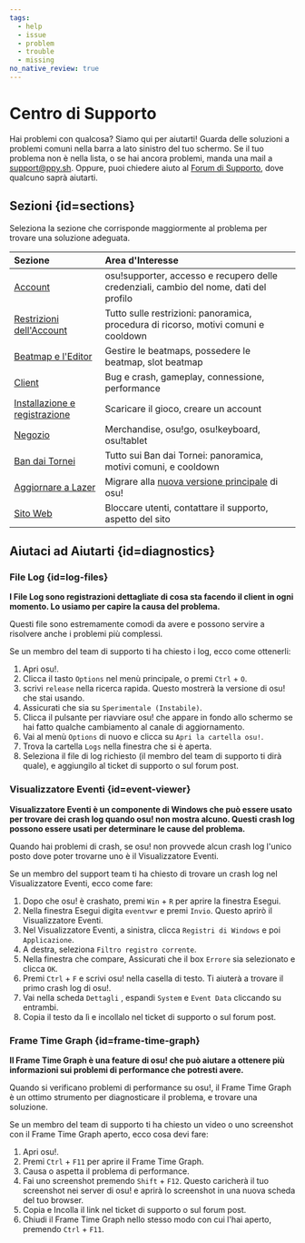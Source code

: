 ```yaml
---
tags:
  - help
  - issue
  - problem
  - trouble
  - missing
no_native_review: true
---
```


# Centro di Supporto

Hai problemi con qualcosa? Siamo qui per aiutarti! Guarda delle soluzioni a problemi comuni nella barra a lato sinistro del tuo schermo. Se il tuo problema non è nella lista, o se hai ancora problemi, manda una mail a [support@ppy.sh](mailto:support@ppy.sh). Oppure, puoi chiedere aiuto al [Forum di Supporto](https://osu.ppy.sh/community/forums/5), dove qualcuno saprà aiutarti.

## Sezioni {id=sections}

Seleziona la sezione che corrisponde maggiormente al problema per trovare una soluzione adeguata.

| Sezione | Area d'Interesse |
| :-- | :-- |
| [Account](/wiki/Help_centre/Account) | osu!supporter, accesso e recupero delle credenziali, cambio del nome, dati del profilo |
| [Restrizioni dell'Account](/wiki/Help_centre/Account_restrictions) | Tutto sulle restrizioni: panoramica, procedura di ricorso, motivi comuni e cooldown |
| [Beatmap e l'Editor](/wiki/Help_centre/Beatmapping) | Gestire le beatmaps, possedere le beatmap, slot beatmap |
| [Client](/wiki/Help_centre/Client) | Bug e crash, gameplay, connessione, performance |
| [Installazione e registrazione](/wiki/Help_centre/Installation_and_registration) | Scaricare il gioco, creare un account |
| [Negozio](/wiki/Help_centre/Store) | Merchandise, osu!go, osu!keyboard, osu!tablet |
| [Ban dai Tornei](/wiki/Help_centre/Tournament_bans) | Tutto sui Ban dai Tornei: panoramica, motivi comuni, e cooldown |
| [Aggiornare a Lazer](/wiki/Help_centre/Upgrading_to_lazer) | Migrare alla [nuova versione principale](/wiki/Client/Release_stream/Lazer) di osu! |
| [Sito Web](/wiki/Help_centre/Website) | Bloccare utenti, contattare il supporto, aspetto del sito |

## Aiutaci ad Aiutarti {id=diagnostics}

### File Log {id=log-files}

**I File Log sono registrazioni dettagliate di cosa sta facendo il client in ogni momento. Lo usiamo per capire la causa del problema.**

Questi file sono estremamente comodi da avere e possono servire a risolvere anche i problemi più complessi.

Se un membro del team di supporto ti ha chiesto i log, ecco come ottenerli:

1. Apri osu!.
2. Clicca il tasto `Options` nel menù principale, o premi `Ctrl` + `O`.
3. scrivi `release` nella ricerca rapida. Questo mostrerà la versione di osu! che stai usando.
4. Assicurati che sia su  `Sperimentale (Instabile)`.
5. Clicca il pulsante per riavviare osu! che appare in fondo allo schermo se hai fatto qualche cambiamento al canale di aggiornamento.
6. Vai al menù `Options` di nuovo e clicca su `Apri la cartella osu!`.
7. Trova la cartella `Logs` nella finestra che si è aperta.
8. Seleziona il file di log richiesto (il membro del team di supporto ti dirà quale), e aggiungilo al ticket di supporto o sul forum post.

### Visualizzatore Eventi {id=event-viewer}

**Visualizzatore Eventi è un componente di Windows che può essere usato per trovare dei crash log quando osu! non mostra alcuno. Questi crash log possono essere usati per determinare le cause del problema.**

Quando hai problemi di crash, se osu! non provvede alcun crash log l'unico posto dove poter trovarne uno è il Visualizzatore Eventi.

Se un membro del support team ti ha chiesto di trovare un crash log nel Visualizzatore Eventi, ecco come fare:

1. Dopo che osu! è crashato, premi `Win` + `R` per aprire la finestra Esegui.
2. Nella finestra Esegui digita `eventvwr` e premi `Invio`. Questo aprirò il Visualizzatore Eventi.
3. Nel Visualizzatore Eventi, a sinistra, clicca `Registri di Windows` e poi `Applicazione`.
4. A destra, seleziona `Filtro registro corrente`.
5. Nella finestra che compare, Assicurati che il box `Errore` sia selezionato e clicca `OK`.
6. Premi  `Ctrl` + `F` e scrivi osu! nella casella di testo. Ti aiuterà a trovare il primo crash log di osu!.
7. Vai nella scheda `Dettagli` , espandi `System` e `Event Data` cliccando su entrambi.
8. Copia il testo da lì e incollalo nel ticket di supporto o sul forum post.

### Frame Time Graph {id=frame-time-graph}

**Il Frame Time Graph è una feature di osu! che può aiutare a ottenere più informazioni sui problemi di performance che potresti avere.**

Quando si verificano problemi di performance su osu!, il Frame Time Graph è un ottimo strumento per diagnosticare il problema, e trovare una soluzione.

Se un membro del team di supporto ti ha chiesto un video o uno screenshot con il  Frame Time Graph aperto, ecco cosa devi fare:

1. Apri osu!.
2. Premi `Ctrl` + `F11` per aprire il Frame Time Graph.
3. Causa o aspetta il problema di performance.
4. Fai uno screenshot premendo `Shift` + `F12`. Questo caricherà il tuo screenshot nei server di osu! e aprirà lo screenshot in una nuova scheda del tuo browser.
5. Copia e Incolla il link nel ticket di supporto o sul forum post.
6. Chiudi il Frame Time Graph nello stesso modo con cui l'hai aperto, premendo `Ctrl` + `F11`.
